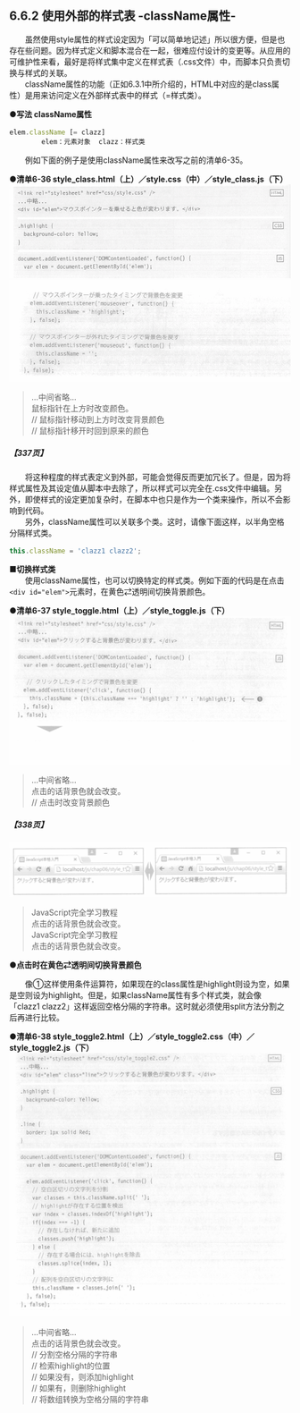 ## 6.6.2 使用外部的样式表 -className属性-
&emsp;&emsp;虽然使用style属性的样式设定因为「可以简单地记述」所以很方便，但是也存在些问题。因为样式定义和脚本混合在一起，很难应付设计的变更等。从应用的可维护性来看，最好是将样式集中定义在样式表（.css文件）中，而脚本只负责切换与样式的关联。<br>
&emsp;&emsp;className属性的功能（正如6.3.1中所介绍的，HTML中对应的是class属性）是用来访问定义在外部样式表中的样式（=样式类）。

**●写法 className属性**
```javascript
elem.className [= clazz]
        elem：元素对象  clazz：样式类
```
&emsp;&emsp;例如下面的例子是使用className属性来改写之前的清单6-35。

**●清单6-36 style_class.html（上）／style.css（中）／style_class.js（下）**
![image](../../images/c6/スクリーンショット&#32;2019-04-04&#32;午後9.51.26.png)
![image](../../images/c6/スクリーンショット&#32;2019-04-04&#32;午後9.51.39.png)
> ...中间省略...  
> 鼠标指针在上方时改变颜色。  
> // 鼠标指针移动到上方时改变背景颜色  
> // 鼠标指针移开时回到原来的颜色  

##### 【337页】
&emsp;&emsp;将这种程度的样式表定义到外部，可能会觉得反而更加冗长了。但是，因为将样式属性及其设定值从脚本中去除了，所以样式可以完全在.css文件中编辑。另外，即使样式的设定更加复杂时，在脚本中也只是作为一个类来操作，所以不会影响到代码。<br>
&emsp;&emsp;另外，className属性可以关联多个类。这时，请像下面这样，以半角空格分隔样式类。
```javascript
this.className = 'clazz1 clazz2';
```

**■切换样式类**<br>
&emsp;&emsp;使用className属性，也可以切换特定的样式类。例如下面的代码是在点击`<div id="elem">`元素时，在黄色⇄透明间切换背景颜色。

**●清单6-37 style_toggle.html（上）／style_toggle.js（下）**
![image](../../images/c6/スクリーンショット&#32;2019-04-05&#32;午後3.59.35.png)
> ...中间省略...  
> 点击的话背景色就会改变。  
> // 点击时改变背景颜色

##### 【338页】
![image](../../images/c6/スクリーンショット&#32;2019-04-05&#32;午後4.25.57.png)
> JavaScript完全学习教程  
> 点击的话背景色就会改变。  
> JavaScript完全学习教程  
> 点击的话背景色就会改变。  

**●点击时在黄色⇄透明间切换背景颜色**

&emsp;&emsp;像①这样使用条件运算符，如果现在的class属性是highlight则设为空，如果是空则设为highlight。但是，如果className属性有多个样式类，就会像「clazz1 clazz2」这样返回空格分隔的字符串。这时就必须使用split方法分割之后再进行比较。

**●清单6-38 style_toggle2.html（上）／style_toggle2.css（中）／style_toggle2.js（下）**
![image](../../images/c6/スクリーンショット&#32;2019-04-05&#32;午後9.18.26.png)
> ...中间省略...  
> 点击的话背景色就会改变。  
> // 分割空格分隔的字符串  
> // 检索highlight的位置  
> // 如果没有，则添加highlight      
> // 如果有，则删除highlight  
> // 将数组转换为空格分隔的字符串
